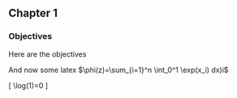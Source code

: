 ## Chapter 1

### Objectives

Here are the objectives

And now some latex $\phi(z)=\sum_{i=1}^n \int_0^1 \exp(x_i) dx)i$

\[
    \log(1)=0
\]
